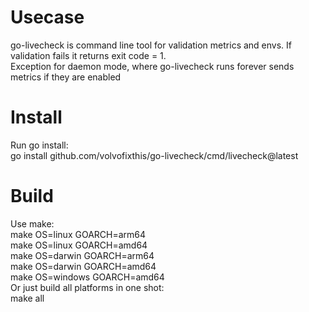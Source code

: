# Usecase
go-livecheck is command line tool for validation metrics and envs. If validation fails it returns exit code = 1.  
Exception for daemon mode, where go-livecheck runs forever sends metrics if they are enabled
# Install
Run go install:  
go install github.com/volvofixthis/go-livecheck/cmd/livecheck@latest 
# Build
Use make:  
make OS=linux GOARCH=arm64  
make OS=linux GOARCH=amd64  
make OS=darwin GOARCH=arm64  
make OS=darwin GOARCH=amd64  
make OS=windows GOARCH=amd64  
Or just build all platforms in one shot:  
make all
